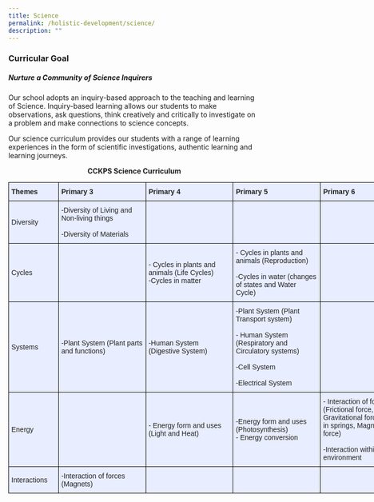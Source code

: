 ```yaml
---
title: Science
permalink: /holistic-development/science/
description: ""
---
```

### **Curricular Goal**


##### **Nurture a Community of Science Inquirers**

Our school adopts an inquiry-based approach to the teaching and learning of Science. Inquiry-based learning allows our students to make observations, ask questions, think creatively and critically to investigate on a problem and make connections to science concepts. 

Our science curriculum provides our students with a range of learning experiences in the form of scientific investigations, authentic learning and learning journeys.

<strong><center>CCKPS Science Curriculum</center></strong>

<style type="text/css">
.tg  {border-collapse:collapse;border-spacing:0;margin:0px auto;}
.tg td{border-color:black;border-style:solid;border-width:1px;font-family:Arial, sans-serif;font-size:14px;
  overflow:hidden;padding:10px 5px;word-break:normal;}
.tg th{border-color:black;border-style:solid;border-width:1px;font-family:Arial, sans-serif;font-size:14px;
  font-weight:normal;overflow:hidden;padding:10px 5px;word-break:normal;}
.tg .tg-xwen{background-color:#E8EDFF;color:#222;font-weight:bold;text-align:left;vertical-align:middle}
.tg .tg-lr6o{background-color:#E8EDFF;color:#222;text-align:left;vertical-align:middle}
</style>
<table class="tg" style="undefined;table-layout: fixed; width: 800px">
<colgroup>
<col style="width: 100px">
<col style="width: 175px">
<col style="width: 175px">
<col style="width: 175px">
<col style="width: 175px">
</colgroup>
<tbody>
  <tr>
    <td class="tg-xwen"><span style="color:#222">Themes</span></td>
    <td class="tg-xwen"><span style="color:#222">Primary 3</span></td>
    <td class="tg-xwen"><span style="color:#222">Primary 4</span></td>
    <td class="tg-xwen"><span style="color:#222">Primary 5</span><br></td>
    <td class="tg-xwen"><span style="color:#222">Primary 6</span><br></td>
  </tr>
  <tr>
    <td class="tg-lr6o"><span style="font-weight:normal">Diversity</span></td>
    <td class="tg-lr6o"><span style="font-weight:400">-Diversity of Living and Non-living things </span><br><br><span style="font-weight:400">-Diversity of Materials </span></td>
    <td class="tg-xwen"></td>
    <td class="tg-xwen"></td>
    <td class="tg-xwen"></td>
  </tr>
  <tr>
    <td class="tg-lr6o"><span style="font-weight:normal"> Cycles </span></td>
    <td class="tg-lr6o"><span style="font-weight:normal"> </span></td>
    <td class="tg-lr6o"><span style="font-weight:normal">- Cycles in plants and animals (Life Cycles)</span><br>-Cycles in matter </td>
    <td class="tg-lr6o"><span style="font-weight:normal">- Cycles in plants and animals (Reproduction)</span><br><br>-Cycles in water (changes of states and Water Cycle)</td>
    <td class="tg-lr6o"><span style="font-weight:normal"> </span></td>
  </tr>
  <tr>
    <td class="tg-lr6o"><span style="font-weight:normal"> Systems </span></td>
    <td class="tg-lr6o"><span style="font-weight:normal">-Plant System (Plant parts and functions) </span></td>
    <td class="tg-lr6o"><span style="font-weight:normal">-Human System (Digestive System) </span></td>
    <td class="tg-lr6o"><span style="font-weight:normal">-Plant System (Plant Transport system) </span><br><br><span style="font-weight:normal">- Human System (Respiratory and Circulatory systems)</span><br><br><span style="font-weight:normal">-Cell System</span><br><br><span style="font-weight:normal">-Electrical System</span></td>
    <td class="tg-lr6o"><span style="font-weight:normal"> </span></td>
  </tr>
  <tr>
    <td class="tg-lr6o"><span style="font-weight:normal"> Energy</span></td>
    <td class="tg-lr6o"><span style="font-weight:normal"> </span></td>
    <td class="tg-lr6o"><span style="font-weight:normal">- Energy form and uses (Light and Heat) </span></td>
    <td class="tg-lr6o"><span style="font-weight:normal;background-color:transparent">-Energy form and uses (Photosynthesis)</span><br>- Energy conversion </td>
    <td class="tg-lr6o"><span style="font-weight:normal">- Interaction of forces (Frictional force, Gravitational force, force in springs, Magnetic force) </span><br><br><span style="font-weight:normal">-Interaction within the environment </span></td>
  </tr>
  <tr>
    <td class="tg-lr6o"><span style="font-weight:normal"> Interactions</span></td>
    <td class="tg-lr6o"><span style="font-weight:normal">-Interaction of forces (Magnets) </span></td>
    <td class="tg-lr6o"><span style="font-weight:normal"> </span></td>
    <td class="tg-lr6o"><span style="font-weight:normal"> </span></td>
    <td class="tg-lr6o"><span style="font-weight:normal"> </span></td>
  </tr>
</tbody>
</table>
